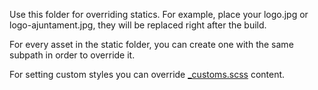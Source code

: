 Use this folder for overriding statics. For example, place your logo.jpg or logo-ajuntament.jpg, they will be replaced right after the build.

For every asset in the static folder, you can create one with the same subpath in order to override it.

For setting custom styles you can override [_customs.scss](src/assets/css/ajuntament/_customs.scss) content.